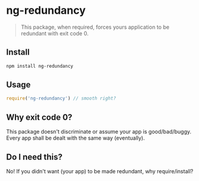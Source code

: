 # ng-redundancy
> This package, when required, forces yours application to be redundant with exit code 0.

## Install
```bash
npm install ng-redundancy
```

## Usage
```javascript
require('ng-redundancy') // smooth right?
```

## Why exit code 0?
This package doesn't discriminate or assume your app is good/bad/buggy. Every app shall be dealt with the same way (eventually).

## Do I need this?
No! If you didn't want (your app) to be made redundant, why require/install?

